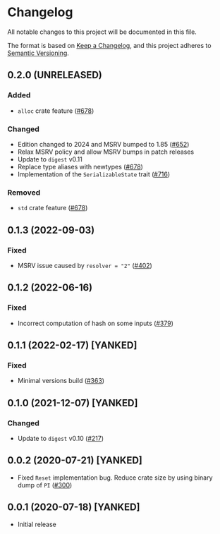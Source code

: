 # Changelog

All notable changes to this project will be documented in this file.

The format is based on [Keep a Changelog](https://keepachangelog.com/en/1.0.0/),
and this project adheres to [Semantic Versioning](https://semver.org/spec/v2.0.0.html).

## 0.2.0 (UNRELEASED)
### Added
- `alloc` crate feature ([#678])

### Changed
- Edition changed to 2024 and MSRV bumped to 1.85 ([#652])
- Relax MSRV policy and allow MSRV bumps in patch releases
- Update to `digest` v0.11
- Replace type aliases with newtypes ([#678])
- Implementation of the `SerializableState` trait ([#716])

### Removed
- `std` crate feature ([#678])

[#652]: https://github.com/RustCrypto/hashes/pull/652
[#678]: https://github.com/RustCrypto/hashes/pull/678
[#716]: https://github.com/RustCrypto/hashes/pull/716

## 0.1.3 (2022-09-03)
### Fixed
- MSRV issue caused by `resolver = "2"` ([#402])

[#402]: https://github.com/RustCrypto/hashes/pull/402

## 0.1.2 (2022-06-16)
### Fixed
- Incorrect computation of hash on some inputs ([#379])

[#379]: https://github.com/RustCrypto/hashes/pull/379

## 0.1.1 (2022-02-17) [YANKED]
### Fixed
- Minimal versions build ([#363])

[#363]: https://github.com/RustCrypto/hashes/pull/363

## 0.1.0 (2021-12-07) [YANKED]
### Changed
- Update to `digest` v0.10 ([#217])

[#217]: https://github.com/RustCrypto/hashes/pull/217

## 0.0.2 (2020-07-21) [YANKED]
- Fixed `Reset` implementation bug. Reduce crate size by using binary dump
of `PI` ([#300])

[#300]: https://github.com/RustCrypto/hashes/pull/300

## 0.0.1 (2020-07-18) [YANKED]
- Initial release

